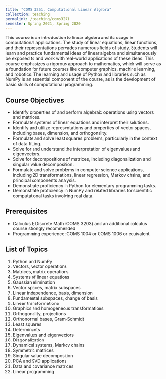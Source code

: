 ```yaml
---
title: "COMS 3251, Computational Linear Algebra"
collection: teaching
permalink: /teaching/coms3251
semester: Spring 2021, Spring 2020
---
```


This course is an introduction to linear algebra and its usage in computational applications. The study of linear equations, linear functions, and their representations pervades numerous fields of study. Students will learn and practice fundamental ideas of linear algebra and simultaneously be exposed to and work with real-world applications of these ideas. This course emphasizes a rigorous approach to mathematics, which will serve as a foundation for future courses like computer graphics, machine learning, and robotics. The learning and usage of Python and libraries such as NumPy is an essential component of the course, as is the development of basic skills of computational programming.

## Course Objectives
- Identify properties of and perform algebraic operations using vectors and matrices.
- Formulate systems of linear equations and interpret their solutions.
- Identify and utilize representations and properties of vector spaces, including bases, dimension, and orthogonality.
- Formulate and solve least squares problems, particularly in the context of data fitting.
- Solve for and understand the interpretation of eigenvalues and eigenvectors.
- Solve for decompositions of matrices, including diagonalization and singular value decomposition.
- Formulate and solve problems in computer science applications, including 2D transformations, linear regression, Markov chains, and principal components analysis.
- Demonstrate proficiency in Python for elementary programming tasks.
- Demonstrate proficiency in NumPy and related libraries for scientific computational tasks involving real data.

## Prerequisites
- Calculus I; Discrete Math (COMS 3203) and an additional calculus course strongly recommended
- Programming experience: COMS 1004 or COMS 1006 or equivalent 

## List of Topics
1. Python and NumPy
2. Vectors, vector operations
3. Matrices, matrix operations
4. Systems of linear equations
5. Gaussian elimination
6. Vector spaces, matrix subspaces
7. Linear independence, basis, dimension
8. Fundamental subspaces, change of basis
9. Linear transformations
10. Graphics and homogeneous transformations
11. Orthogonality, projections
12. Orthonormal bases, Gram-Schmidt
13. Least squares
14. Determinants
15. Eigenvalues and eigenvectors
16. Diagonalization
17. Dynamical systems, Markov chains
18. Symmetric matrices
19. Singular value decomposition
20. PCA and SVD applications
21. Data and covariance matrices
22. Linear programming
